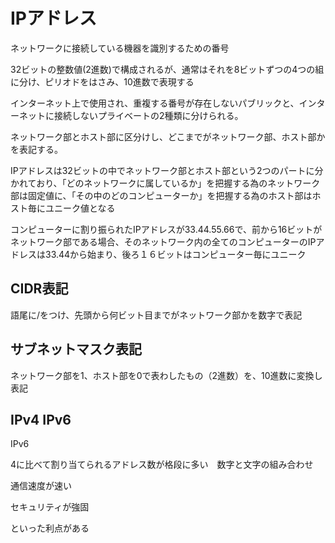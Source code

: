 # IPアドレス
ネットワークに接続している機器を識別するための番号

32ビットの整数値(2進数)で構成されるが、通常はそれを8ビットずつの4つの組に分け、ピリオドをはさみ、10進数で表現する

インターネット上で使用され、重複する番号が存在しないパブリックと、インターネットに接続しないプライベートの2種類に分けられる。

ネットワーク部とホスト部に区分けし、どこまでがネットワーク部、ホスト部かを表記する。

IPアドレスは32ビットの中でネットワーク部とホスト部という2つのパートに分かれており、「どのネットワークに属しているか」を把握する為のネットワーク部は固定値に、「その中のどのコンピューターか」を把握する為のホスト部はホスト毎にユニーク値となる

コンピューターに割り振られたIPアドレスが33.44.55.66で、前から16ビットがネットワーク部である場合、そのネットワーク内の全てのコンピューターのIPアドレスは33.44から始まり、後ろ１６ビットはコンピューター毎にユニーク

## CIDR表記
語尾に/をつけ、先頭から何ビット目までがネットワーク部かを数字で表記

## サブネットマスク表記
ネットワーク部を1、ホスト部を0で表わしたもの（2進数）を、10進数に変換し表記

## IPv4 IPv6
IPv6

4に比べて割り当てられるアドレス数が格段に多い　数字と文字の組み合わせ

通信速度が速い

セキュリティが強固

といった利点がある


